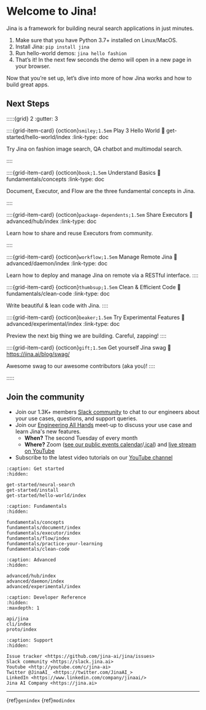 # Welcome to Jina!

Jina is a framework for building neural search applications in just minutes.

1. Make sure that you have Python 3.7+ installed on Linux/MacOS.
2. Install Jina: ``pip install jina``
3. Run hello-world demos: ``jina hello fashion``
4. That’s it! In the next few seconds the demo will open in a new page in your browser.

Now that you’re set up, let’s dive into more of how Jina works and how to build great apps.

## Next Steps

:::::{grid} 2
:gutter: 3


::::{grid-item-card} {octicon}`smiley;1.5em` Play 3 Hello World
:link: get-started/hello-world/index
:link-type: doc

Try Jina on fashion image search, QA chatbot and multimodal search.

::::

::::{grid-item-card} {octicon}`book;1.5em` Understand Basics
:link: fundamentals/concepts
:link-type: doc

Document, Executor, and Flow are the three fundamental concepts in Jina.

::::

::::{grid-item-card} {octicon}`package-dependents;1.5em` Share Executors
:link: advanced/hub/index
:link-type: doc

Learn how to share and reuse Executors from community.

::::


::::{grid-item-card} {octicon}`workflow;1.5em`  Manage Remote Jina 
:link: advanced/daemon/index
:link-type: doc

Learn how to deploy and manage Jina on remote via a RESTful interface.
::::


::::{grid-item-card} {octicon}`thumbsup;1.5em` Clean & Efficient Code 
:link: fundamentals/clean-code
:link-type: doc

Write beautiful & lean code with Jina.
::::

::::{grid-item-card} {octicon}`beaker;1.5em` Try Experimental Features
:link: advanced/experimental/index
:link-type: doc

Preview the next big thing we are building. Careful, zapping!
::::

::::{grid-item-card} {octicon}`gift;1.5em` Get yourself Jina swag
:link: https://jina.ai/blog/swag/

Awesome swag to our awesome contributors (aka you)!
::::

:::::

## Join the community

- Join our 1.3K+ members [Slack community](https://slack.jina.ai) to chat to our engineers about your use cases, questions, and
  support queries.
- Join our [Engineering All Hands](https://youtube.com/playlist?list=PL3UBBWOUVhFYRUa_gpYYKBqEAkO4sxmne) meet-up to discuss your use case and learn Jina's new features.
    - **When?** The second Tuesday of every month
    - **Where?**
      Zoom ([see our public events calendar](https://calendar.google.com/calendar/embed?src=c_1t5ogfp2d45v8fit981j08mcm4%40group.calendar.google.com&ctz=Europe%2FBerlin)/[.ical](https://calendar.google.com/calendar/ical/c_1t5ogfp2d45v8fit981j08mcm4%40group.calendar.google.com/public/basic.ics))
      and [live stream on YouTube](https://youtube.com/c/jina-ai)
- Subscribe to the latest video tutorials on our [YouTube channel](https://youtube.com/c/jina-ai)


```{toctree}
:caption: Get started
:hidden:

get-started/neural-search
get-started/install
get-started/hello-world/index
```

```{toctree}
:caption: Fundamentals
:hidden:

fundamentals/concepts
fundamentals/document/index
fundamentals/executor/index
fundamentals/flow/index
fundamentals/practice-your-learning
fundamentals/clean-code
```


```{toctree}
:caption: Advanced
:hidden:

advanced/hub/index
advanced/daemon/index
advanced/experimental/index
```

```{toctree}
:caption: Developer Reference
:hidden:
:maxdepth: 1

api/jina
cli/index
proto/index
```

```{toctree}
:caption: Support
:hidden:

Issue tracker <https://github.com/jina-ai/jina/issues>
Slack community <https://slack.jina.ai>
Youtube <http://youtube.com/c/jina-ai>
Twitter @JinaAI_ <https://twitter.com/JinaAI_>
LinkedIn <https://www.linkedin.com/company/jinaai/>
Jina AI Company <https://jina.ai>

```


---
{ref}`genindex` {ref}`modindex`

